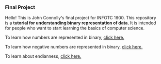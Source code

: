 ### Final Project

Hello! This is John Connolly's final project for INFOTC 1600. This repository is a **tutorial for understanding binary representation of data.** It is intended for people who want to start learning the basics of computer science.

To learn how numbers are represented in binary, [click here.](binary-numbers.md)

To learn how negative numbers are represented in binary, [click here.](negatives-in-binary.md)

To learn about endianness, [click here.](endianness.md)
